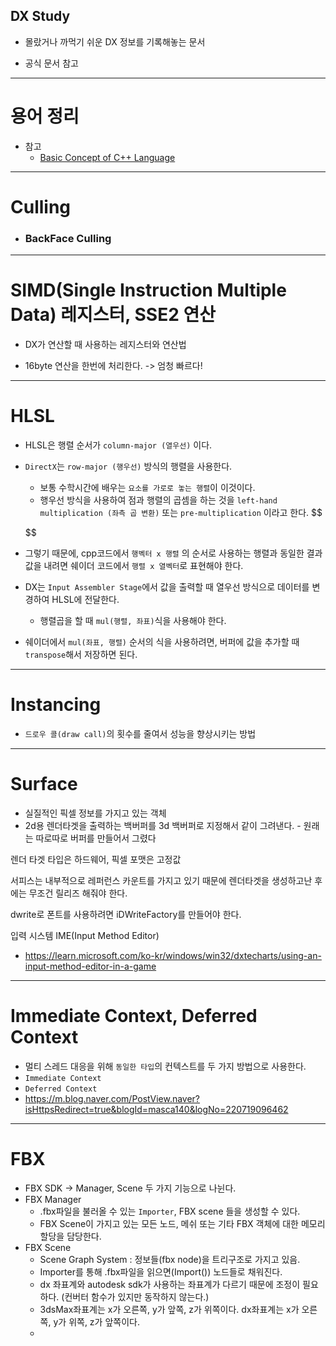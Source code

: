 

## DX Study

  - 몰랐거나 까먹기 쉬운 DX 정보를 기록해놓는 문서

  - 공식 문서 참고

---
# 용어 정리

  - 참고 
    - [Basic Concept of C++ Language](https://en.cppreference.com/w/cpp/language/basic_concepts) 


---
# Culling

 - ### BackFace Culling



---
# SIMD(Single Instruction Multiple Data) 레지스터, SSE2 연산

  - DX가 연산할 때 사용하는 레지스터와 연산법
  
  - 16byte 연산을 한번에 처리한다. -> 엄청 빠르다!


---
# HLSL

  - HLSL은 행렬 순서가 `column-major (열우선)` 이다.
  - `DirectX`는 `row-major (행우선)` 방식의 행렬을 사용한다.
    - 보통 수학시간에 배우는 `요소를 가로로 놓는 행렬`이 이것이다.
    - 행우선 방식을 사용하여 점과 행렬의 곱셈을 하는 것을 `left-hand multiplication (좌측 곱 변환)` 또는 `pre-multiplication` 이라고 한다.
    $$

    $$
  - 그렇기 때문에, cpp코드에서 `행벡터 x 행렬` 의 순서로 사용하는 행렬과 동일한 결과값을 내려면 쉐이더 코드에서 `행렬 x 열벡터`로 표현해야 한다.
  - DX는 `Input Assembler Stage`에서 값을 출력할 때 열우선 방식으로 데이터를 변경하여 HLSL에 전달한다.
    - 행렬곱을 할 때 `mul(행렬, 좌표)`식을 사용해야 한다.
  - 쉐이더에서 `mul(좌표, 행렬)` 순서의 식을 사용하려면, 버퍼에 값을 추가할 때 `transpose`해서 저장하면 된다.

---
# Instancing

  - `드로우 콜(draw call)`의 횟수를 줄여서 성능을 향상시키는 방법

---
# Surface

  - 실질적인 픽셀 정보를 가지고 있는 객체
  - 2d용 렌더타겟을 출력하는 백버퍼를 3d 백버퍼로 지정해서 같이 그려낸다. - 원래는 따로따로 버퍼를 만들어서 그렸다

렌더 타겟 타입은 하드웨어, 픽셀 포맷은 고정값

서피스는 내부적으로 레퍼런스 카운트를 가지고 있기 때문에 렌더타겟을 생성하고난 후에는 무조건 릴리즈 해줘야 한다.

dwrite로 폰트를 사용하려면 iDWriteFactory를 만들어야 한다.

입력 시스템 IME(Input Method Editor)
  - https://learn.microsoft.com/ko-kr/windows/win32/dxtecharts/using-an-input-method-editor-in-a-game



---
# Immediate Context, Deferred Context

  - 멀티 스레드 대응을 위해 `동일한 타입`의 컨텍스트를 두 가지 방법으로 사용한다.
  - `Immediate Context`
  - `Deferred Context`
  - https://m.blog.naver.com/PostView.naver?isHttpsRedirect=true&blogId=masca140&logNo=220719096462



---
# FBX

  - FBX SDK -> Manager, Scene 두 가지 기능으로 나뉜다.
  - FBX Manager
    - .fbx파일을 불러올 수 있는 `Importer`, FBX scene 들을 생성할 수 있다.
    - FBX Scene이 가지고 있는 모든 노드, 메쉬 또는 기타 FBX 객체에 대한 메모리 할당을 담당한다.
  - FBX Scene
    - Scene Graph System : 정보들(fbx node)을 트리구조로 가지고 있음.
    - Importer를 통해 .fbx파일을 읽으면(Import()) 노드들로 채워진다.
    - dx 좌표계와 autodesk sdk가 사용하는 좌표계가 다르기 때문에 조정이 필요하다. (컨버터 함수가 있지만 동작하지 않는다.)
    - 3dsMax좌표계는 x가 오른쪽, y가 앞쪽, z가 위쪽이다. dx좌표계는 x가 오른쪽, y가 위쪽, z가 앞쪽이다.
    - 
